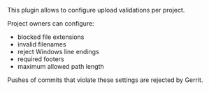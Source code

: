 This plugin allows to configure upload validations per project.

Project owners can configure:

- blocked file extensions
- invalid filenames
- reject Windows line endings
- required footers
- maximum allowed path length

Pushes of commits that violate these settings are rejected by Gerrit.